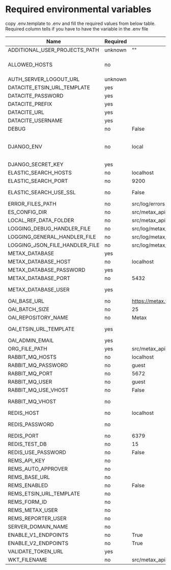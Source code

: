 # Required environmental variables

copy .env.template to .env and fill the required values from below table. Required column tells if you have to have the variable in the .env file

| Name                           | Required | Default                                                                               | Description                                                                                                |
| ------------------------------ | -------- | ------------------------------------------------------------------------------------- | ---------------------------------------------------------------------------------------------------------- |
| ADDITIONAL_USER_PROJECTS_PATH  | unknown  | ""                                                                                    | No clue if this is important                                                                               |
| ALLOWED_HOSTS                  | no       |                                                                                       | defines which IP-addresses are allowed to access metax, DJANGO_ENV=local overrides this                    |
| AUTH_SERVER_LOGOUT_URL         | unknown  |                                                                                       | Requires testing if this is needed                                                                         |
| DATACITE_ETSIN_URL_TEMPLATE    | yes      |                                                                                       |
| DATACITE_PASSWORD              | yes      |                                                                                       |
| DATACITE_PREFIX                | yes      |                                                                                       |
| DATACITE_URL                   | yes      |                                                                                       |
| DATACITE_USERNAME              | yes      |                                                                                       |
| DEBUG                          | no       | False                                                                                 |
| DJANGO_ENV                     | no       | local                                                                                 | Specifies the environment, corresponds with the environments found in src/metax_api/settings/environments/ |
| DJANGO_SECRET_KEY              | yes      |                                                                                       |
| ELASTIC_SEARCH_HOSTS           | no       | localhost                                                                             | Elastic Search instance IPs                                                                                |
| ELASTIC_SEARCH_PORT            | no       | 9200                                                                                  |
| ELASTIC_SEARCH_USE_SSL         | no       | False                                                                                 | Should Elastic Search queries use https                                                                    |
| ERROR_FILES_PATH               | no       | src/log/errors                                                                        | Error file folder                                                                                          |
| ES_CONFIG_DIR                  | no       | src/metax_api/tasks/refdata/refdata_indexer/resources/es-config                       | metax-ops compatibility                                                                                    |
| LOCAL_REF_DATA_FOLDER          | no       | src/metax_api/tasks/refdata/refdata_indexer/resources/local-refdata                   | metax-ops compatibility                                                                                    |
| LOGGING_DEBUG_HANDLER_FILE     | no       | src/log/metax_api.log                                                                 | metax-ops compatibility                                                                                    |
| LOGGING_GENERAL_HANDLER_FILE   | no       | src/log/metax_api.log                                                                 | metax-ops compatibility                                                                                    |
| LOGGING_JSON_FILE_HANDLER_FILE | no       | src/log/metax_api.json.log                                                            | metax-ops compatibility                                                                                    |
| METAX_DATABASE                 | yes      |                                                                                       | Postgres database name                                                                                     |
| METAX_DATABASE_HOST            | no       | localhost                                                                             | Postgres database host                                                                                     |
| METAX_DATABASE_PASSWORD        | yes      |                                                                                       | Postgres database password                                                                                 |
| METAX_DATABASE_PORT            | no       | 5432                                                                                  | Postgres instance exposed port                                                                             |
| METAX_DATABASE_USER            | yes      |                                                                                       | Postgres user which owns the database                                                                      |
| OAI_BASE_URL                   | no       | https://metax.fd-dev.csc.fi/oai/                                                      | Metax OAI server base url                                                                                  |
| OAI_BATCH_SIZE                 | no       | 25                                                                                    | Batch size of the oai response                                                                             |
| OAI_REPOSITORY_NAME            | no       | Metax                                                                                 | Repository name of OAI server                                                                              |
| OAI_ETSIN_URL_TEMPLATE         | yes      |                                                                                       | Landing page URL of the dataset. Must contain '%s'                                                         |
| OAI_ADMIN_EMAIL                | yes      |                                                                                       |
| ORG_FILE_PATH                  | yes      | src/metax_api/tasks/refdata/refdata_indexer/resources/organizations/organizations.csv | metax-ops compatibility                                                                                    |
| RABBIT_MQ_HOSTS                | no       | localhost                                                                             | RabbitMQ instance IPs                                                                                       |
| RABBIT_MQ_PASSWORD             | no       | guest                                                                                 |
| RABBIT_MQ_PORT                 | no       | 5672                                                                                  |
| RABBIT_MQ_USER                 | no       | guest                                                                                 |
| RABBIT_MQ_USE_VHOST            | no       | False
| RABBIT_MQ_VHOST                | no       |                                                                                       | Required if RABBIT_MQ_USE_VHOST is True                                                                                | Required if RABBIT_MQ_USE_VHOST is True                                                                    |
| REDIS_HOST                     | no       | localhost                                                                             | Redis instance IPs                                                                                         |
| REDIS_PASSWORD                 | no       |                                                                                       | Required if REDIS_USE_PASSWORD is True
| REDIS_PORT                     | no       | 6379                                                                                  |
| REDIS_TEST_DB                  | no       | 15                                                                                    | Pick a number, any number                                                                                  |
| REDIS_USE_PASSWORD             | no       | False                                                                                 |
| REMS_API_KEY                   | no       |                                                                                       | Required if REMS is enabled                                                                                |
| REMS_AUTO_APPROVER             | no       |                                                                                       | Required if REMS is enabled                                                                                |
| REMS_BASE_URL                  | no       |                                                                                       | Required if REMS is enabled                                                                                |
| REMS_ENABLED                   | no       | False
| REMS_ETSIN_URL_TEMPLATE        | no       |                                                                                       | Required if REMS is enabled                                                                                |
| REMS_FORM_ID                   | no       |                                                                                       | Required if REMS is enabled                                                                                |
| REMS_METAX_USER                | no       |                                                                                       | Required if REMS is enabled                                                                                |
| REMS_REPORTER_USER             | no       |                                                                                       | Required if REMS is enabled                                                                                |
| SERVER_DOMAIN_NAME             | no       |
| ENABLE_V1_ENDPOINTS            | no       | True
| ENABLE_V2_ENDPOINTS            | no       | True
| VALIDATE_TOKEN_URL             | yes      |                                                                                       |
| WKT_FILENAME                   | no       | src/metax_api/tasks/refdata/refdata_indexer/resources/uri_to_wkt.json                 |